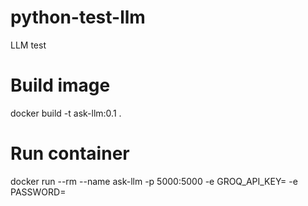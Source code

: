 # python-test-llm
LLM test

# Build image
docker build -t ask-llm:0.1 .

# Run container
docker run --rm --name ask-llm -p 5000:5000 -e GROQ_API_KEY=<Groq API key> -e PASSWORD=<Password for snowflake user>
